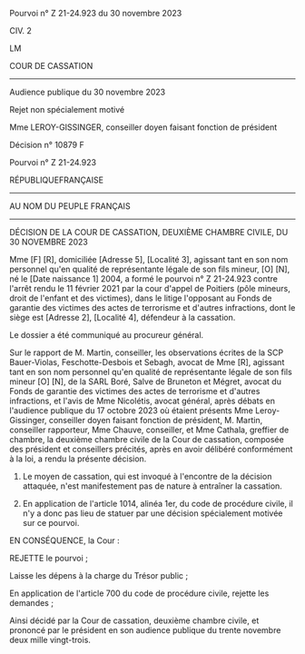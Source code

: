 Pourvoi n° Z 21-24.923 du 30 novembre 2023

CIV. 2

LM

COUR DE CASSATION
______________________

Audience publique du 30 novembre 2023

Rejet non spécialement motivé

Mme LEROY-GISSINGER, conseiller doyen faisant fonction de président

Décision n° 10879 F

Pourvoi n° Z 21-24.923

RÉPUBLIQUEFRANÇAISE

_________________________

AU NOM DU PEUPLE FRANÇAIS
_________________________

DÉCISION DE LA COUR DE CASSATION, DEUXIÈME CHAMBRE CIVILE, DU 30 NOVEMBRE 2023

Mme [F] [R], domiciliée [Adresse 5], [Localité 3], agissant tant en son nom personnel qu'en qualité de représentante légale de son fils mineur, [O] [N], né le [Date naissance 1] 2004, a formé le pourvoi n° Z 21-24.923 contre l'arrêt rendu le 11 février 2021 par la cour d'appel de Poitiers (pôle mineurs, droit de l'enfant et des victimes), dans le litige l'opposant au Fonds de garantie des victimes des actes de terrorisme et d'autres infractions, dont le siège est [Adresse 2], [Localité 4], défendeur à la cassation.

Le dossier a été communiqué au procureur général.

Sur le rapport de M. Martin, conseiller, les observations écrites de la SCP Bauer-Violas, Feschotte-Desbois et Sebagh, avocat de Mme [R], agissant tant en son nom personnel qu'en qualité de représentante légale de son fils mineur [O] [N], de la SARL Boré, Salve de Bruneton et Mégret, avocat du Fonds de garantie des victimes des actes de terrorisme et d'autres infractions, et l'avis de Mme Nicolétis, avocat général, après débats en l'audience publique du 17 octobre 2023 où étaient présents Mme Leroy-Gissinger, conseiller doyen faisant fonction de président, M. Martin, conseiller rapporteur, Mme Chauve, conseiller, et Mme Cathala, greffier de chambre, la deuxième chambre civile de la Cour de cassation, composée des président et conseillers précités, après en avoir délibéré conformément à la loi, a rendu la présente décision.

1. Le moyen de cassation, qui est invoqué à l'encontre de la décision attaquée, n'est manifestement pas de nature à entraîner la cassation.

2. En application de l'article 1014, alinéa 1er, du code de procédure civile, il n'y a donc pas lieu de statuer par une décision spécialement motivée sur ce pourvoi.

EN CONSÉQUENCE, la Cour :

REJETTE le pourvoi ;

Laisse les dépens à la charge du Trésor public ;

En application de l'article 700 du code de procédure civile, rejette les demandes ;

Ainsi décidé par la Cour de cassation, deuxième chambre civile, et prononcé par le président en son audience publique du trente novembre deux mille vingt-trois.

                                                                                                                    
